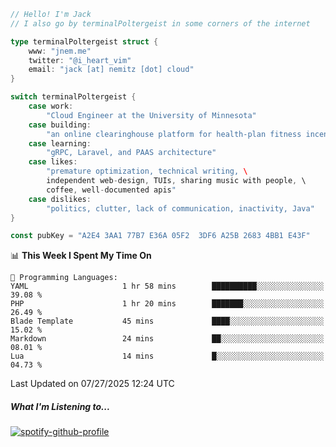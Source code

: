 ```go
// Hello! I'm Jack
// I also go by terminalPoltergeist in some corners of the internet

type terminalPoltergeist struct {
    www: "jnem.me"
    twitter: "@i_heart_vim"
    email: "jack [at] nemitz [dot] cloud"
}

switch terminalPoltergeist {
    case work:
        "Cloud Engineer at the University of Minnesota"
    case building:
        "an online clearinghouse platform for health-plan fitness incentive programs"
    case learning:
        "gRPC, Laravel, and PAAS architecture"
    case likes:
        "premature optimization, technical writing, \
        independent web-design, TUIs, sharing music with people, \
        coffee, well-documented apis"
    case dislikes:
        "politics, clutter, lack of communication, inactivity, Java"
}

const pubKey = "A2E4 3AA1 77B7 E36A 05F2  3DF6 A25B 2683 4BB1 E43F"
```

<!--START_SECTION:waka-->
📊 **This Week I Spent My Time On** 

```text
💬 Programming Languages: 
YAML                     1 hr 58 mins        ██████████░░░░░░░░░░░░░░░   39.08 % 
PHP                      1 hr 20 mins        ███████░░░░░░░░░░░░░░░░░░   26.49 % 
Blade Template           45 mins             ████░░░░░░░░░░░░░░░░░░░░░   15.02 % 
Markdown                 24 mins             ██░░░░░░░░░░░░░░░░░░░░░░░   08.01 % 
Lua                      14 mins             █░░░░░░░░░░░░░░░░░░░░░░░░   04.73 % 
```


 Last Updated on 07/27/2025 12:24 UTC
<!--END_SECTION:waka-->

##### What I'm Listening to...

[![spotify-github-profile](https://jnem.me/listening-item?maxAge=2592000)](https://jnem.me/listening)
